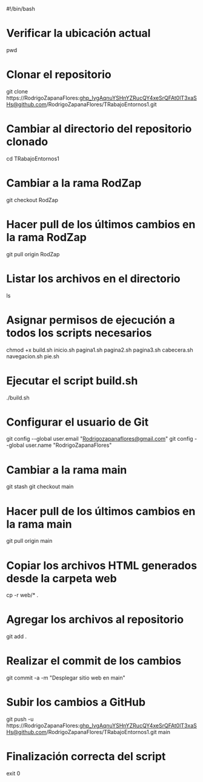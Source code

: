 #!/bin/bash

# Verificar la ubicación actual
pwd

# Clonar el repositorio
git clone https://RodrigoZapanaFlores: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@github.com/RodrigoZapanaFlores/TRabajoEntornos1.git

# Cambiar al directorio del repositorio clonado
cd TRabajoEntornos1

# Cambiar a la rama RodZap
git checkout RodZap

# Hacer pull de los últimos cambios en la rama RodZap
git pull origin RodZap

# Listar los archivos en el directorio
ls

# Asignar permisos de ejecución a todos los scripts necesarios
chmod +x build.sh inicio.sh pagina1.sh pagina2.sh pagina3.sh cabecera.sh navegacion.sh pie.sh

# Ejecutar el script build.sh
./build.sh

# Configurar el usuario de Git
git config --global user.email "Rodrigozapanaflores@gmail.com"
git config --global user.name "RodrigoZapanaFlores"

# Cambiar a la rama main
git stash
git checkout main

# Hacer pull de los últimos cambios en la rama main
git pull origin main

# Copiar los archivos HTML generados desde la carpeta web
cp -r web/* .

# Agregar los archivos al repositorio
git add .

# Realizar el commit de los cambios
git commit -a -m "Desplegar sitio web en main"

# Subir los cambios a GitHub
git push -u https://RodrigoZapanaFlores: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@github.com/RodrigoZapanaFlores/TRabajoEntornos1.git main

# Finalización correcta del script
exit 0

